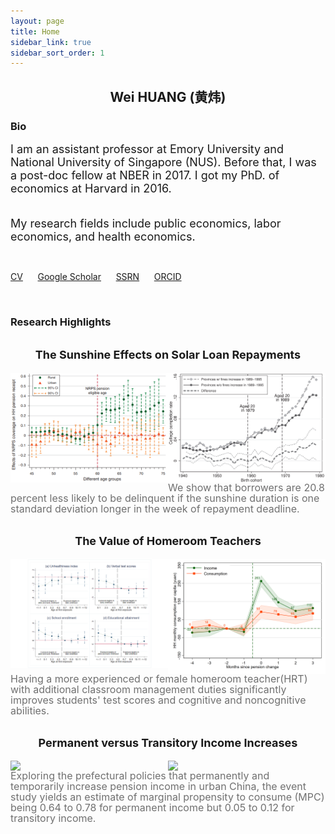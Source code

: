 ```yaml
---
layout: page
title: Home
sidebar_link: true
sidebar_sort_order: 1
---
```



## <center>  Wei HUANG (黄炜) </center>

### Bio
<font size="4">I am an assistant professor at Emory University and National University of Singapore (NUS). Before that, I was a post-doc fellow at NBER in 2017. I got my PhD. of economics at Harvard in 2016.  <br>
	<br>

My research fields include public economics, labor economics, and health economics.</font>

<br>

[CV](https://yinghaopan.com/cv/) &nbsp;&nbsp;&nbsp;&nbsp; [Google Scholar](https://scholar.google.com/citations?user=d8OG-4UAAAAJ&hl=en) &nbsp;&nbsp;&nbsp;&nbsp;  [SSRN](https://papers.ssrn.com/sol3/cf_dev/AbsByAuth.cfm?per_id=2959716) &nbsp;&nbsp;&nbsp;&nbsp;  [ORCID](https://orcid.org/0000-0002-4363-9619) 


<br>


### Research Highlights

<h2 class="wsite-content-title" style="text-align:center;"><font  size="4">The Sunshine Effects on Solar Loan Repayments</font></h2>
<center class="half">
	 <a href="https://papers.ssrn.com/sol3/papers.cfm?abstract_id=3939686"><img src="/assets/2.png" style='float: left;width:50%'/></a> <a href="https://papers.ssrn.com/sol3/papers.cfm?abstract_id=3939686"><img src="/assets/1.png" style='float: left;width:50%'/></a>  
</center>
<font color="#707070" size="3" style="line-height:0;"> We show that borrowers are 20.8 percent less likely to be delinquent if the sunshine duration is one standard deviation longer in the week of repayment deadline.  </font>


<h2 class="wsite-content-title" style="text-align:center;"><font  size="4">The Value of Homeroom Teachers</font></h2>
<center class="half">
	 <a href="https://papers.ssrn.com/sol3/papers.cfm?abstract_id=3803728"><img src="/assets/3.png" style='float: left;width:50%'/></a> <a href="https://papers.ssrn.com/sol3/papers.cfm?abstract_id=3803728"><img src="/assets/4.png" style='float: left;width:50%'/></a>  
</center>
<font color="#707070"  size="3" style="line-height:0;"> Having a more experienced or female homeroom teacher(HRT) with additional classroom management duties significantly improves students' test scores and cognitive and noncognitive abilities.</font>


<h2 class="wsite-content-title" style="text-align:center;"><font  size="4">Permanent versus Transitory Income Increases</font></h2>
<center class="half">
	 <a href=""><img src="/assets/5.png" style='float: left;width:50%'/></a> <a href=""><img src="/assets/6.png" style='float: left;width:50%'/></a>  
</center>
<font color="#707070"  size="3" style="line-height:0;"> Exploring the prefectural policies that permanently and temporarily increase pension income in urban China, the event study yields an estimate of marginal propensity to consume (MPC) being 0.64 to 0.78 for permanent income but 0.05 to 0.12 for transitory income.</font>

